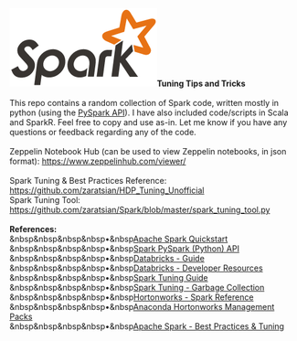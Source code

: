 <img src="Apache_Spark_logo.png" class="inline"/><b>Tuning Tips and Tricks</b></h3>
<br>
<br>This repo contains a random collection of Spark code, written mostly in python (using the <a href="http://spark.apache.org/docs/latest/api/python/index.html">PySpark API</a>). I have also included code/scripts in Scala and SparkR. Feel free to copy and use as-in. Let me know if you have any questions or feedback regarding any of the code.
<br>
<br>Zeppelin Notebook Hub (can be used to view Zeppelin notebooks, in json format): https://www.zeppelinhub.com/viewer/
<br>
<br>Spark Tuning & Best Practices Reference: https://github.com/zaratsian/HDP_Tuning_Unofficial
<br>Spark Tuning Tool: https://github.com/zaratsian/Spark/blob/master/spark_tuning_tool.py
<br>
<br><b>References:</b>
<br>&nbsp&nbsp&nbsp&nbsp&bull;&nbsp<a href="http://spark.apache.org/docs/latest/quick-start.html">Apache Spark Quickstart</a>
<br>&nbsp&nbsp&nbsp&nbsp&bull;&nbsp<a href="http://spark.apache.org/docs/latest/api/python/index.html">Spark PySpark (Python) API</a>
<br>&nbsp&nbsp&nbsp&nbsp&bull;&nbsp<a href="https://docs.cloud.databricks.com/docs/latest/databricks_guide/index.html#00%20Welcome%20to%20Databricks.html">Databricks - Guide</a>
<br>&nbsp&nbsp&nbsp&nbsp&bull;&nbsp<a href="https://sparkhub.databricks.com/resources/">Databricks - Developer Resources</a>
<br>&nbsp&nbsp&nbsp&nbsp&bull;&nbsp<a href="https://spark.apache.org/docs/latest/tuning.html">Spark Tuning Guide</a>
<br>&nbsp&nbsp&nbsp&nbsp&bull;&nbsp<a href="https://databricks.com/blog/2015/05/28/tuning-java-garbage-collection-for-spark-applications.html">Spark Tuning - Garbage Collection</a>
<br>&nbsp&nbsp&nbsp&nbsp&bull;&nbsp<a href="http://docs.hortonworks.com/HDPDocuments/HDP2/HDP-2.5.3/bk_spark-component-guide/content/ch_introduction-spark.html">Hortonworks - Spark Reference</a>
<br>&nbsp&nbsp&nbsp&nbsp&bull;&nbsp<a href="https://www.continuum.io/blog/developer-blog/self-service-open-data-science-custom-anaconda-management-packs-hortonworks-hdp">Anaconda Hortonworks Management Packs</a>
<br>&nbsp&nbsp&nbsp&nbsp&bull;&nbsp<a href="https://www.gitbook.com/book/umbertogriffo/apache-spark-best-practices-and-tuning/details">Apache Spark - Best Practices & Tuning</a>
<br>
